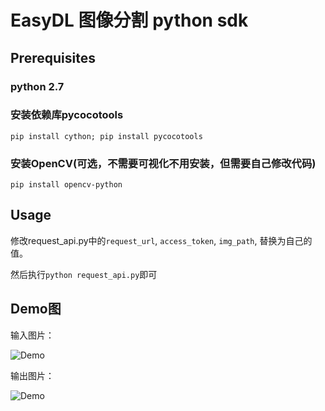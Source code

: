 # EasyDL 图像分割 python sdk

## Prerequisites
### python 2.7
### 安装依赖库pycocotools
```pip install cython; pip install pycocotools```

### 安装OpenCV(可选，不需要可视化不用安装，但需要自己修改代码)
```pip install opencv-python```

## Usage
修改request_api.py中的```request_url```, ```access_token```, ```img_path```, 替换为自己的值。

然后执行```python request_api.py```即可

## Demo图
输入图片：

![Demo](../assets/hou1.jpg)

输出图片：

![Demo](../assets/hou1_results.jpg)

